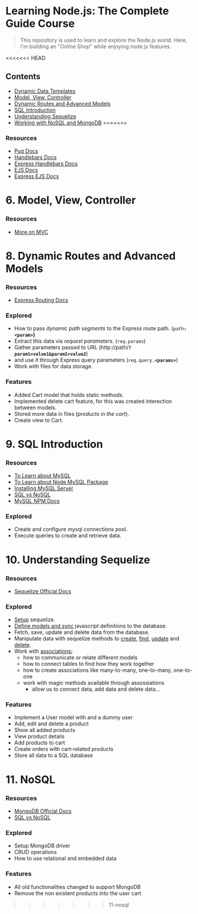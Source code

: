 # Learning Node.js: The Complete Guide Course
> This repository is used to learn and explore the Node.js world. Here, I'm building an "Online Shop" while enjoying node.js features.

<<<<<<< HEAD
## Contents
- [Dynamic Data Templates](docs/5-dynamic-data-templates)
- [Model, View, Controller](docs/6-model-view-controller)
- [Dynamic Routes and Advanced Models](docs/8-dynamic-routes-and-advanced-models)
- [SQL Introduction](docs/9-sql-introduction)
- [Understanding Sequelize](docs/10-understanding-sequelize)
- [Working with NoSQL and MongoDB](docs/11-working-with-nosql-and-mongodb)
=======
### Resources
* [Pug Docs](https://pugjs.org/api/getting-started.html)
* [Handlebars Docs](https://handlebarsjs.com/)
* [Express Handlebars Docs](https://www.npmjs.com/package/express-handlebars)
* [EJS Docs](https://ejs.co/#docs)
* [Express EJS Docs](https://github.com/mde/ejs/wiki/Using-EJS-with-Express)


# 6. Model, View, Controller

### Resources
* [More on MVC](https://developer.mozilla.org/en-US/docs/Web/Apps/Fundamentals/Modern_web_app_architecture/MVC_architecture)


# 8. Dynamic Routes and Advanced Models

### Resources
* [Express Routing Docs](https://expressjs.com/en/guide/routing.html)

### Explored
* How to pass _dynamic path segments_ to the Express route path. (`path`**`:<param>`)**
* Extract this data via _request parameters_. (`req.params`)
* Gather parameters passed to URL (http://path/**`?param1=value1&param2=value2`**)
* and use it through Express query parameters (`req.query.`**`<params>`**)
* Work with files for data storage.

### Features
* Added Cart model that holds static methods.
* Implemented delete cart feature, for this was created interection between models.
* Stored more data in files (_products in the cart_).
* Create view to Cart.


# 9. SQL Introduction

### Resources
* [To Learn about MySQL](https://www.w3schools.com/sql/)
* [To Learn about Node MySQL Package](https://github.com/sidorares/node-mysql2)
* [Installing MySQL Server](https://dev.mysql.com/doc/mysql-getting-started/en/#mysql-getting-started-installing)
* [SQL vs NoSQL](https://academind.com/tutorials/sql-vs-nosql)
* [MySQL NPM Docs](https://www.npmjs.com/package/mysql2)

### Explored
* Create and configure mysql connections pool.
* Execute queries to create and retrieve data.


# 10. Understanding Sequelize

### Resources
* [Sequelize Official Docs](https://sequelize.org/)

### Explored
* [Setup](https://sequelize.org/docs/v6/getting-started/) sequelize.
* [Define models and sync](https://sequelize.org/docs/v6/core-concepts/model-basics/#using-sequelizedefine) javascript definitions to the database.
* Fetch, save, update and delete data from the database.
* Manipulate data with sequelize methods to [create](https://sequelize.org/docs/v6/core-concepts/model-querying-basics/#simple-insert-queries), [find](https://sequelize.org/docs/v6/core-concepts/model-querying-finders/), [update](https://sequelize.org/docs/v6/core-concepts/model-querying-basics/#simple-update-queries) and [delete](https://sequelize.org/docs/v6/core-concepts/model-querying-basics/#simple-delete-queries).
* Work with [associations:](https://sequelize.org/docs/v6/core-concepts/assocs/) 
    * how to communicate or relate different models 
    * how to connect tables to find how they work together
    * how to create associations like many-to-many, one-to-many, one-to-one
    * work with magic methods available through assossiations
        * allow us to connect data, add data and delete data...

### Features
* Implement a User model with and a dummy user
* Add, edit and delete a product
* Show all added products
* View product details
* Add products to cart
* Create orders with cart-related products
* Store all data to a SQL database


# 11. NoSQL

### Resources
* [MongoDB Official Docs](https://docs.mongodb.com/manual/core/security-encryption-at-rest/https://docs.mongodb.com/manual/)
* [SQL vs NoSQL](https://academind.com/learn/web-dev/sql-vs-nosql/)

### Explored
* Setup MongoDB driver
* CRUD operations
* How to use relational and embedded data

### Features
* All old functionalities changed to support MongoDB
* Remove the non existent products into the user cart
>>>>>>> 11-nosql

